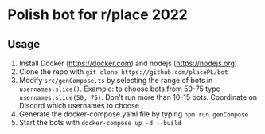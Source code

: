 # Polish bot for r/place 2022

## Usage

1. Install Docker (https://docker.com) and nodejs (https://nodejs.org)
2. Clone the repo with `git clone https://github.com/placePL/bot`
3. Modify `src/genCompose.ts` by selecting the range of bots in `usernames.slice()`. Example: to choose bots from 50-75 type `usernames.slice(50, 75)`. Don't run more than 10-15 bots. Coordinate on Discord which usernames to choose
4. Generate the docker-compose.yaml file by typing `npm run genCompose`
5. Start the bots with `docker-compose up -d --build`
